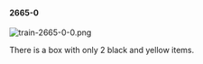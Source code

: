 #### 2665-0
![train-2665-0-0.png](https://github.com/lil-lab/nlvr/raw/master/nlvr/train/images/8/train-2665-0-0.png "train-2665-0-0.png")

There is a box with only 2 black and yellow items.
